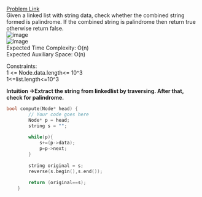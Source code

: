 [Problem Link](https://www.geeksforgeeks.org/problems/linked-list-of-strings-forms-a-palindrome/1)<br>
Given a linked list with string data, check whether the combined string formed is palindrome. If the combined string is palindrome then return true otherwise return false.<br>
![image](https://github.com/akscpp/GeeksforGeeks_POTD/assets/129672950/a6c17b6c-02b0-4e39-9352-fc526b5120a5)
<br>
![image](https://github.com/akscpp/GeeksforGeeks_POTD/assets/129672950/74fea20a-d76d-407f-a2ba-41423253428f)
<br>
Expected Time Complexity:  O(n)<br>
Expected Auxiliary Space: O(n)<br>

Constraints:<br>
1 <= Node.data.length<= 10^3<br>
1<=list.length<=10^3<br>

__Intuition ->Extract the string from linkedlist by traversing. After that, check for palindrome.__

```C++
bool compute(Node* head) {
        // Your code goes here
        Node* p = head;
        string s = "";
        
        while(p){
            s+=(p->data);
            p=p->next;
        }
        
        string original = s;
        reverse(s.begin(),s.end());
        
        return (original==s);
    }
```
